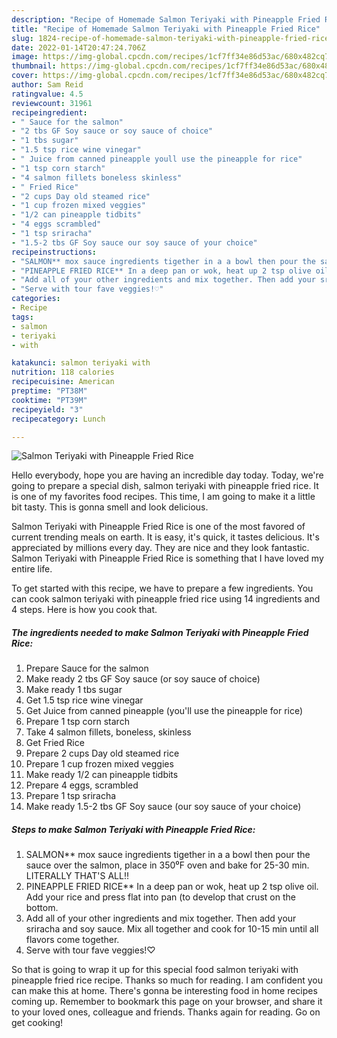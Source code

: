 ```yaml
---
description: "Recipe of Homemade Salmon Teriyaki with Pineapple Fried Rice"
title: "Recipe of Homemade Salmon Teriyaki with Pineapple Fried Rice"
slug: 1824-recipe-of-homemade-salmon-teriyaki-with-pineapple-fried-rice
date: 2022-01-14T20:47:24.706Z
image: https://img-global.cpcdn.com/recipes/1cf7ff34e86d53ac/680x482cq70/salmon-teriyaki-with-pineapple-fried-rice-recipe-main-photo.jpg
thumbnail: https://img-global.cpcdn.com/recipes/1cf7ff34e86d53ac/680x482cq70/salmon-teriyaki-with-pineapple-fried-rice-recipe-main-photo.jpg
cover: https://img-global.cpcdn.com/recipes/1cf7ff34e86d53ac/680x482cq70/salmon-teriyaki-with-pineapple-fried-rice-recipe-main-photo.jpg
author: Sam Reid
ratingvalue: 4.5
reviewcount: 31961
recipeingredient:
- " Sauce for the salmon"
- "2 tbs GF Soy sauce or soy sauce of choice"
- "1 tbs sugar"
- "1.5 tsp rice wine vinegar"
- " Juice from canned pineapple youll use the pineapple for rice"
- "1 tsp corn starch"
- "4 salmon fillets boneless skinless"
- " Fried Rice"
- "2 cups Day old steamed rice"
- "1 cup frozen mixed veggies"
- "1/2 can pineapple tidbits"
- "4 eggs scrambled"
- "1 tsp sriracha"
- "1.5-2 tbs GF Soy sauce our soy sauce of your choice"
recipeinstructions:
- "SALMON** mox sauce ingredients tigether in a a bowl then pour the sauce over the salmon, place in 350⁰F oven and bake for 25-30 min. LITERALLY THAT'S ALL!!"
- "PINEAPPLE FRIED RICE** In a deep pan or wok, heat up 2 tsp olive oil. Add your rice and press flat into pan (to develop that crust on the bottom."
- "Add all of your other ingredients and mix together. Then add your sriracha and soy sauce. Mix all together and cook for 10-15 min until all flavors come together."
- "Serve with tour fave veggies!♡"
categories:
- Recipe
tags:
- salmon
- teriyaki
- with

katakunci: salmon teriyaki with 
nutrition: 118 calories
recipecuisine: American
preptime: "PT38M"
cooktime: "PT39M"
recipeyield: "3"
recipecategory: Lunch

---
```



![Salmon Teriyaki with Pineapple Fried Rice](https://img-global.cpcdn.com/recipes/1cf7ff34e86d53ac/680x482cq70/salmon-teriyaki-with-pineapple-fried-rice-recipe-main-photo.jpg)

Hello everybody, hope you are having an incredible day today. Today, we're going to prepare a special dish, salmon teriyaki with pineapple fried rice. It is one of my favorites food recipes. This time, I am going to make it a little bit tasty. This is gonna smell and look delicious.



Salmon Teriyaki with Pineapple Fried Rice is one of the most favored of current trending meals on earth. It is easy, it's quick, it tastes delicious. It's appreciated by millions every day. They are nice and they look fantastic. Salmon Teriyaki with Pineapple Fried Rice is something that I have loved my entire life.


To get started with this recipe, we have to prepare a few ingredients. You can cook salmon teriyaki with pineapple fried rice using 14 ingredients and 4 steps. Here is how you cook that.

<!--inarticleads1-->

##### The ingredients needed to make Salmon Teriyaki with Pineapple Fried Rice:

1. Prepare  Sauce for the salmon
1. Make ready 2 tbs GF Soy sauce (or soy sauce of choice)
1. Make ready 1 tbs sugar
1. Get 1.5 tsp rice wine vinegar
1. Get  Juice from canned pineapple (you'll use the pineapple for rice)
1. Prepare 1 tsp corn starch
1. Take 4 salmon fillets, boneless, skinless
1. Get  Fried Rice
1. Prepare 2 cups Day old steamed rice
1. Prepare 1 cup frozen mixed veggies
1. Make ready 1/2 can pineapple tidbits
1. Prepare 4 eggs, scrambled
1. Prepare 1 tsp sriracha
1. Make ready 1.5-2 tbs GF Soy sauce (our soy sauce of your choice)




<!--inarticleads2-->

##### Steps to make Salmon Teriyaki with Pineapple Fried Rice:

1. SALMON** mox sauce ingredients tigether in a a bowl then pour the sauce over the salmon, place in 350⁰F oven and bake for 25-30 min. LITERALLY THAT'S ALL!!
1. PINEAPPLE FRIED RICE** In a deep pan or wok, heat up 2 tsp olive oil. Add your rice and press flat into pan (to develop that crust on the bottom.
1. Add all of your other ingredients and mix together. Then add your sriracha and soy sauce. Mix all together and cook for 10-15 min until all flavors come together.
1. Serve with tour fave veggies!♡




So that is going to wrap it up for this special food salmon teriyaki with pineapple fried rice recipe. Thanks so much for reading. I am confident you can make this at home. There's gonna be interesting food in home recipes coming up. Remember to bookmark this page on your browser, and share it to your loved ones, colleague and friends. Thanks again for reading. Go on get cooking!
